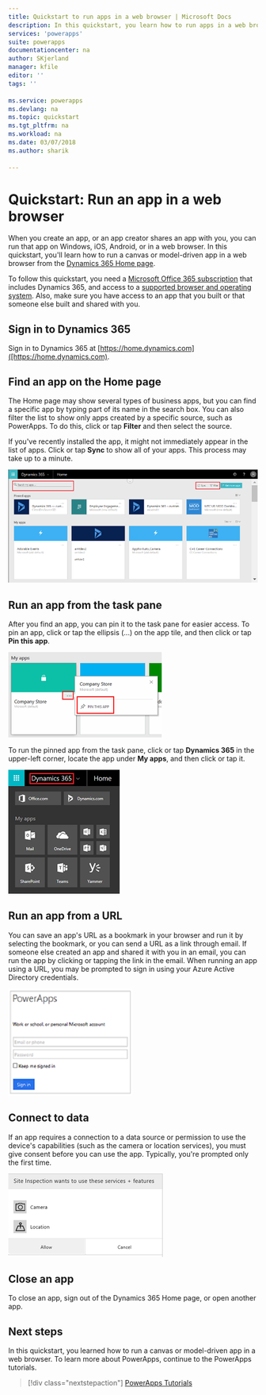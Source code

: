 ```yaml
---
title: Quickstart to run apps in a web browser | Microsoft Docs
description: In this quickstart, you learn how to run apps in a web browser
services: 'powerapps'
suite: powerapps
documentationcenter: na
author: SKjerland
manager: kfile
editor: ''
tags: ''

ms.service: powerapps
ms.devlang: na
ms.topic: quickstart
ms.tgt_pltfrm: na
ms.workload: na
ms.date: 03/07/2018
ms.author: sharik

---
```

# Quickstart: Run an app in a web browser
When you create an app, or an app creator shares an app with you, you can run that app on Windows, iOS, Android, or in a web browser. In this quickstart, you'll learn how to run a canvas or model-driven app in a web browser from the [Dynamics 365 Home page](https://home.dynamics.com).

To follow this quickstart, you need a [Microsoft Office 365 subscription](https://signup.microsoft.com/Signup?OfferId=467eab54-127b-42d3-b046-3844b860bebf&dl=O365_BUSINESS_PREMIUM&ali=1) that includes Dynamics 365, and access to a [supported browser and operating system](../maker/canvas-apps/limits-and-config.md). Also, make sure you have access to an app that you built or that someone else built and shared with you.

## Sign in to Dynamics 365
Sign in to Dynamics 365 at [https://home.dynamics.com]([https://home.dynamics.com).

## Find an app on the Home page
The Home page may show several types of business apps, but you can find a specific app by typing part of its name in the search box. You can also filter the list to show only apps created by a specific source, such as PowerApps. To do this, click or tap **Filter** and then select the source.

If you've recently installed the app, it might not immediately appear in the list of apps. Click or tap **Sync** to show all of your apps. This process may take up to a minute.

![](./media/run-app-browser/dynamics-365-home.png)

## Run an app from the task pane
After you find an app, you can pin it to the task pane for easier access. To pin an app, click or tap the ellipsis (...) on the app tile, and then click or tap **Pin this app**.

![](./media/run-app-browser/homepage-pin.png)

To run the pinned app from the task pane, click or tap **Dynamics 365** in the upper-left corner, locate the app under **My apps**, and then click or tap it.

![](./media/run-app-browser/taskpane.png)

## Run an app from a URL
You can save an app's URL as a bookmark in your browser and run it by selecting the bookmark, or you can send a URL as a link through email. If someone else created an app and shared it with you in an email, you can run the app by clicking or tapping the link in the email. When running an app using a URL, you may be prompted to sign in using your Azure Active Directory credentials.

![](./media/run-app-browser/web-login.png)

## Connect to data
If an app requires a connection to a data source or permission to use the device's capabilities (such as the camera or location services), you must give consent before you can use the app. Typically, you're prompted only the first time.

![Connection](./media/run-app-browser/app-connection.png)

## Close an app
To close an app, sign out of the Dynamics 365 Home page, or open another app.

## Next steps
In this quickstart, you learned how to run a canvas or model-driven app in a web browser. To learn more about PowerApps, continue to the PowerApps tutorials.

> [!div class="nextstepaction"]
> [PowerApps Tutorials](../maker/canvas-apps/get-started-create-from-blank.md)
